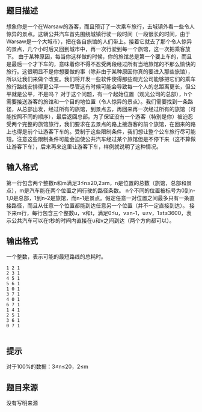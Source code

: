 


## 题目描述
想象你是一个在Warsaw的游客，而且预订了一次乘车旅行，去城镇外看一些令人惊异的景点。这辆公共汽车首先围绕城镇行驶一段时间（一段很长的时间，由于Warsaw是一个大城市），把在各自旅馆的人们带上。接着它就去了那个令人惊异的景点，几个小时后又回到城市中，再一次行驶到每一个旅馆，这一次把乘客放下。
由于某种原因，每当你这样做的时候，你的旅馆总是第一个要上车的，而且是最后一个才下车的，意味着你不得不忍受两段经过所有当地旅馆的不那么愉快的旅行。这很明显不是你想要做的事（除非由于某种原因你真的要进入那些旅馆），所以让我们来做个改变。我们将开发一些软件使得那些观光公司能够把它们的乘车旅行路线安排得更公平——尽管这有时候可能会导致每一个人的总距离更长，但公平就是公平，不是吗？
对于这个问题，有一个起始位置（观光公司的总部），h个需要接送游客的旅馆和一个目的地位置（令人惊异的景点）。我们需要找到一条路径，从总部出发，经过所有的旅馆，到景点去，再回来再一次经过所有的旅馆（可能按照不同的顺序），最后返回总部。为了保证没有一个游客（特别是你）被迫忍受两个完整的旅馆旅行，我们要求在去景点的路上接游客的前个旅馆，在回来的路上也得是前个让游客下车的。受制于这些限制条件，我们想让整个公车旅行尽可能短。注意这些限制条件可能会迫使公共汽车经过某个旅馆但是不停下来（这不算做让游客下车），后来再来这里让游客下车，样例就说明了这种情况。
## 输入格式
第一行包含两个整数n和m满足3≤n≤20,2≤m，n是位置的总数（旅馆，总部和景点），m是汽车能在两个位置之间行驶的路径条数。
n个不同的位置被标号为0到n-1,0是总部，1到n-2是旅馆，而n-1是景点。假定任意一对位置之间最多只有一条直接路径，而且从任意一个位置都能到达任意另一个位置（并不一定直接到达）。
接下来m行，每行包含三个整数u，v和t，满足0≤u，v≤n-1，u≠v，1≤t≤3600，表示公共汽车可以在t秒的时间内直接在u和v之间到达（两个方向都可以）。
## 输出格式
一个整数，表示可能的最短路线的总耗时。

```input18 12
1 2 1
2 3 1
4 5 1
5 6 1
1 0 1
3 7 1
4 0 1
6 7 1
1 4 1
2 5 1
3 6 1
0 7 1

```

```output1Case 1: 16
```

## 提示
对于100%的数据：3≤n≤20，2≤m
## 题目来源
没有写明来源


